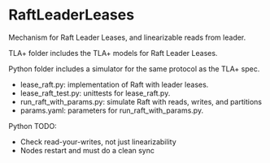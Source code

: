 # RaftLeaderLeases
Mechanism for Raft Leader Leases, and linearizable reads from leader.

TLA+ folder includes the TLA+ models for Raft Leader Leases.

Python folder includes a simulator for the same protocol as the TLA+ spec.

* lease_raft.py: implementation of Raft with leader leases.
* lease_raft_test.py: unittests for lease_raft.py.
* run_raft_with_params.py: simulate Raft with reads, writes, and partitions
* params.yaml: parameters for run_raft_with_params.py.

Python TODO:
* Check read-your-writes, not just linearizability
* Nodes restart and must do a clean sync
